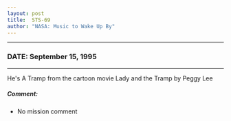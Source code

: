 ```yaml
---
layout: post
title:  STS-69
author: "NASA: Music to Wake Up By"
---
```


----
### DATE: September 15, 1995
----
He's A Tramp from the cartoon movie Lady and the Tramp by Peggy Lee

##### Comment:
* No mission comment
